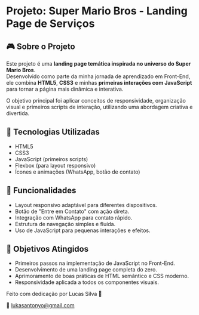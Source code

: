 # Projeto: Super Mario Bros - Landing Page de Serviços



## 🎮 Sobre o Projeto

Este projeto é uma **landing page temática inspirada no universo do Super Mario Bros**.  
Desenvolvido como parte da minha jornada de aprendizado em Front-End, ele combina **HTML5**, **CSS3** e minhas **primeiras interações com JavaScript** para tornar a página mais dinâmica e interativa.

O objetivo principal foi aplicar conceitos de responsividade, organização visual e primeiros scripts de interação, utilizando uma abordagem criativa e divertida.

## 🚀 Tecnologias Utilizadas

- HTML5
- CSS3
- JavaScript (primeiros scripts)
- Flexbox (para layout responsivo)
- Ícones e animações (WhatsApp, botão de contato)

## 🧩 Funcionalidades

- Layout responsivo adaptável para diferentes dispositivos.
- Botão de "Entre em Contato" com ação direta.
- Integração com WhatsApp para contato rápido.
- Estrutura de navegação simples e fluída.
- Uso de JavaScript para pequenas interações e efeitos.



## 🎯 Objetivos Atingidos

- Primeiros passos na implementação de JavaScript no Front-End.
- Desenvolvimento de uma landing page completa do zero.
- Aprimoramento de boas práticas de HTML semântico e CSS moderno.
- Responsividade aplicada a todos os componentes visuais.

Feito com dedicação por Lucas Silva 🚀

📧 lukasantonyo@gmail.com


